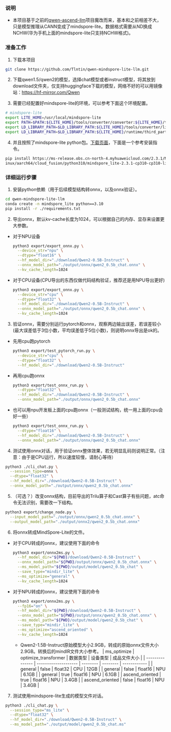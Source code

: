 ### 说明
- 本项目基于之前的[qwen-ascend-llm](https://github.com/Tlntin/qwen-ascend-llm)项目魔改而来，基本和之前相差不大，只是模型推理从CANN变成了mindspore-lite。数据格式需要从ND换成NCHW(华为手机上面的mindspore-lite只支持NCHW格式)。

### 准备工作
1. 下载本项目
  ```bash
  git clone https://github.com/Tlntin/qwen-mindspore-lite-llm.git
  ```

2. 下载qwen1.5/qwen2的模型，选择chat模型或者instruct模型，将其放到download文件夹，仅支持huggingface下载的模型，网络不好的可以用镜像站：https://hf-mirror.com/Qwen

3. 需要已经配置好mindspore-lite的环境，可以参考下面这个环境配置。
  ```bash
  # mindspore-lite
  export LITE_HOME=/usr/local/mindspore-lite
  export PATH=$PATH:${LITE_HOME}/tools/converter/converter:${LITE_HOME}/tools/benchmark
  export LD_LIBRARY_PATH=$LD_LIBRARY_PATH:${LITE_HOME}/tools/converter/lib:${LITE_HOME}/runtime/lib:${LITE_HOME}/runtime/third_party/dnnl
  export LD_LIBRARY_PATH=$LD_LIBRARY_PATH:${LITE_HOME}/runtime/third_party/glog:${LITE_HOME}/runtime/third_party/libjpeg-turbo/lib:${LITE_HOME}/runtime/third_party/securec
  ```
4. 并且按照了mindspore-lite python包。[下载页面](https://www.mindspore.cn/lite/docs/zh-CN/r2.3.1/use/downloads.html)，下面是一个参考安装指令。
  ```bash
  pip install https://ms-release.obs.cn-north-4.myhuaweicloud.com/2.3.1/MindSpore/lite/release/l
inux/aarch64/cloud_fusion/python310/mindspore_lite-2.3.1-cp310-cp310-linux_aarch64.whl
  ```


### 详细运行步骤
1. 安装python依赖（用于后续模型结构转onnx，以及onnx验证）。
  ```bash
  cd qwen-mindspore-lite-llm
  conda create -n mindspore_lite python==3.10 
  pip install -r ./requirements.txt
  ```
2. 导出onnx，默认kv-cache长度为1024，可以根据自己的内存、显存来设置更大参数。
  - 对于NPU设备
    ```bash
    python3 export/export_onnx.py \
      --device_str="npu" \
      --dtype="float16" \
      --hf_model_dir="./download/Qwen2-0.5B-Instruct" \
      --onnx_model_path="./output/onnx/qwen2_0.5b_chat.onnx" \
      --kv_cache_length=1024
    ```
  - 对于CPU设备(CPU导出的东西仅做代码结构验证，推荐还是用NPU导出更好)
    ```bash
    python3 export/export_onnx.py \
      --device_str="cpu" \
      --dtype="float32" \
      --hf_model_dir="./download/Qwen2-0.5B-Instruct" \
      --onnx_model_path="./output/onnx/qwen2_0.5b_chat.onnx" \
      --kv_cache_length=1024
    ```

3. 验证onnx，需要分别运行pytorch和onnx，观察两边输出误差，若误差较小(最大误差低于3位小数，平均误差低于5位小数)，则说明onnx导出是ok的。
  - 先用cpu跑pytorch
    ```bash
    python3 export/test_pytorch_run.py \
      --device_str="cpu" \
      --dtype="float32" \
      --hf_model_dir="./download/Qwen2-0.5B-Instruct"
    ```
  - 再用cpu跑onnx
    ```bash
    python3 export/test_onnx_run.py \
      --dtype="float32" \
      --hf_model_dir="./download/Qwen2-0.5B-Instruct" \
      --onnx_model_path="./output/onnx/qwen2_0.5b_chat.onnx"
    ```
  - 也可以用npu开发板上面的cpu跑onnx（一般测试结构，统一用上面的cpu会好一些）
    ```bash
    python3 export/test_onnx_run.py \
      --dtype="float16" \
      --hf_model_dir="./download/Qwen2-0.5B-Instruct" \
      --onnx_model_path="./output/onnx/qwen2_0.5b_chat.onnx"
    ```
4. 测试使用onnx对话，用于验证onnx整体效果，若无明显乱码则说明正常。（注意：由于是CPU运行，所以速度较慢，请耐心等待）
  ```bash
  python3 ./cli_chat.py \
    --session_type=onnx \
    --dtype="float32" \
    --hf_model_dir="./download/Qwen2-0.5B-Instruct" \
    --onnx_model_path="./output/onnx/qwen2_0.5b_chat.onnx"
  ```

5. （可选？）改变onnx结构，目前导出的Trilu算子和Cast算子有些问题，atc命令无法识别，需要改一下结构。
  ```bash
  python3 export/change_node.py \
    --input_model_path="./output/onnx/qwen2_0.5b_chat.onnx" \
    --output_model_path="./output/onnx2/qwen2_0.5b_chat.onnx"
  ```

6. 将onnx转成MindSpore-Lite的文件。
  - 对于CPU转成的onnx，建议使用下面的命令
    ```bash
    python3 export/onnx2ms.py \
      --hf_model_dir="${PWD}/download/Qwen2-0.5B-Instruct" \
      --onnx_model_path="${PWD}/output/onnx/qwen2_0.5b_chat.onnx" \
      --ms_model_path="${PWD}/output/model/qwen2_0.5b_chat" \
      --save_type="mindir_lite" \
      --ms_optimize="general" \
      --kv_cache_length=1024
    ```
  - 对于NPU转成的onnx，建议使用下面的命令
    ```bash
    python3 export/onnx2ms.py \
      --fp16="on" \
      --hf_model_dir="${PWD}/download/Qwen2-0.5B-Instruct" \
      --onnx_model_path="${PWD}/output/onnx/qwen2_0.5b_chat.onnx" \
      --ms_model_path="${PWD}/output/model/qwen2_0.5b_chat" \
      --save_type="mindir_lite" \
      --ms_optimize="ascend_oriented" \
      --kv_cache_length=1024
    ```
    - Qwen2-1.5B-Instruct原始模型大小2.9GB，转成的原始onnx文件大小2.9GB。转换后的mindIR文件大小参考。
      | ms_optimize     | optimize_transformer | 数据类型 | 设备类型 | 成品文件大小 |
      | --------------- | -------------------- | -------- | -------- | ------------ |
      | general         | false                | float32  | CPU      | 12GB         |
      | general         | false                | float16  | NPU      | 6.1GB        |
      | general         | true                 | float16  | NPU      | 6.1GB        |
      | ascend_oriented | true                 | float16  | NPU      | 3.4GB        |
      | ascend_oriented | false                | float16  | NPU      | 3.4GB   |



7. 测试使用mindspore-lite生成的模型文件对话。
  ```bash
  python3 ./cli_chat.py \
    --session_type="ms_lite" \
    --dtype="float32" \
    --hf_model_dir="./download/Qwen2-0.5B-Instruct" \
    --ms_model_path="./output/model/qwen2_0.5b_chat.ms"
  ```


